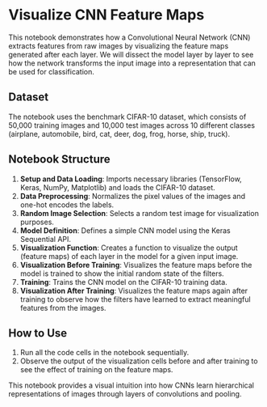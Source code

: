 # Visualize CNN Feature Maps

This notebook demonstrates how a Convolutional Neural Network (CNN) extracts features from raw images by visualizing the feature maps generated after each layer. We will dissect the model layer by layer to see how the network transforms the input image into a representation that can be used for classification.

## Dataset

The notebook uses the benchmark CIFAR-10 dataset, which consists of 50,000 training images and 10,000 test images across 10 different classes (airplane, automobile, bird, cat, deer, dog, frog, horse, ship, truck).

## Notebook Structure

1.  **Setup and Data Loading**: Imports necessary libraries (TensorFlow, Keras, NumPy, Matplotlib) and loads the CIFAR-10 dataset.
2.  **Data Preprocessing**: Normalizes the pixel values of the images and one-hot encodes the labels.
3.  **Random Image Selection**: Selects a random test image for visualization purposes.
4.  **Model Definition**: Defines a simple CNN model using the Keras Sequential API.
5.  **Visualization Function**: Creates a function to visualize the output (feature maps) of each layer in the model for a given input image.
6.  **Visualization Before Training**: Visualizes the feature maps before the model is trained to show the initial random state of the filters.
7.  **Training**: Trains the CNN model on the CIFAR-10 training data.
8.  **Visualization After Training**: Visualizes the feature maps again after training to observe how the filters have learned to extract meaningful features from the images.

## How to Use

1.  Run all the code cells in the notebook sequentially.
2.  Observe the output of the visualization cells before and after training to see the effect of training on the feature maps.

This notebook provides a visual intuition into how CNNs learn hierarchical representations of images through layers of convolutions and pooling.
